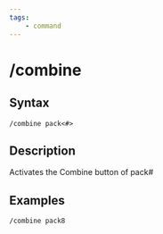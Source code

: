 ```yaml
---
tags:
    - command
---
```

# /combine

## Syntax

```eqcommand
/combine pack<#>
```

## Description

Activates the Combine button of pack\#

## Examples

```text
/combine pack8
```

